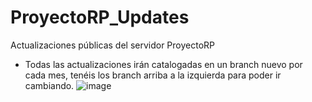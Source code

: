 # ProyectoRP_Updates
Actualizaciones públicas del servidor ProyectoRP

- Todas las actualizaciones irán catalogadas en un branch nuevo por cada mes, tenéis los branch arriba a la izquierda para poder ir cambiando.
![image](https://user-images.githubusercontent.com/62178203/173058370-19de9758-7bb2-4e1e-ae7d-1e6d356722bc.png)
